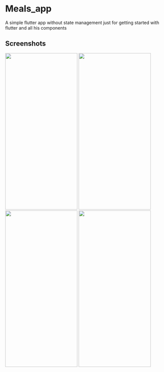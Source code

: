 # Meals_app

A simple flutter app without state management just for getting started with flutter and all his components

## Screenshots

<img src="https://user-images.githubusercontent.com/49797391/200683991-8f0a2e0e-3b69-4e3c-89f0-c639970f6ddb.jpg" width="230" height="500">
<img src="https://user-images.githubusercontent.com/49797391/200684015-1f0d9961-c4bb-4eb2-9008-f5fb584dae02.jpg" width="230" height="500">
<img src="https://user-images.githubusercontent.com/49797391/200684021-fa32dc85-bd70-460b-a0ad-374765b8e183.jpg" width="230" height="500">
<img src="https://user-images.githubusercontent.com/49797391/200684027-d5442f02-53b5-4bb4-b7fd-129c957e9c62.jpg" width="230" height="500">

